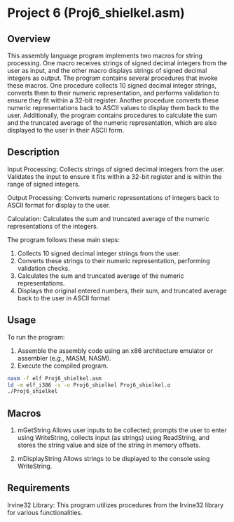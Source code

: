 # Project 6 (Proj6_shielkel.asm)

## Overview

This assembly language program implements two macros for string processing. One macro receives strings of signed decimal integers from the user as input, and the other macro displays strings of signed decimal integers as output. The program contains several procedures that invoke these macros. One procedure collects 10 signed decimal integer strings, converts them to their numeric representation, and performs validation to ensure they fit within a 32-bit register. Another procedure converts these numeric representations back to ASCII values to display them back to the user. Additionally, the program contains procedures to calculate the sum and the truncated average of the numeric representation, which are also displayed to the user in their ASCII form.

## Description

Input Processing:
Collects strings of signed decimal integers from the user.
Validates the input to ensure it fits within a 32-bit register and is within the range of signed integers.

Output Processing:
Converts numeric representations of integers back to ASCII format for display to the user.
   
Calculation:
Calculates the sum and truncated average of the numeric representations of the integers.
   
The program follows these main steps:

1. Collects 10 signed decimal integer strings from the user.
2. Converts these strings to their numeric representation, performing validation checks.
3. Calculates the sum and truncated average of the numeric representations.
4. Displays the original entered numbers, their sum, and truncated average back to the user in ASCII format

## Usage

To run the program:

1. Assemble the assembly code using an x86 architecture emulator or assembler (e.g., MASM, NASM).
2. Execute the compiled program.

```bash
nasm -f elf Proj6_shielkel.asm
ld -m elf_i386 -s -o Proj6_shielkel Proj6_shielkel.o
./Proj6_shielkel
```

## Macros

1. mGetString
Allows user inputs to be collected; prompts the user to enter using WriteString, collects input (as strings) using ReadString, and stores the string value and size of the string in memory offsets.

2. mDisplayString
Allows strings to be displayed to the console using WriteString.

## Requirements
Irvine32 Library: This program utilizes procedures from the Irvine32 library for various functionalities.

